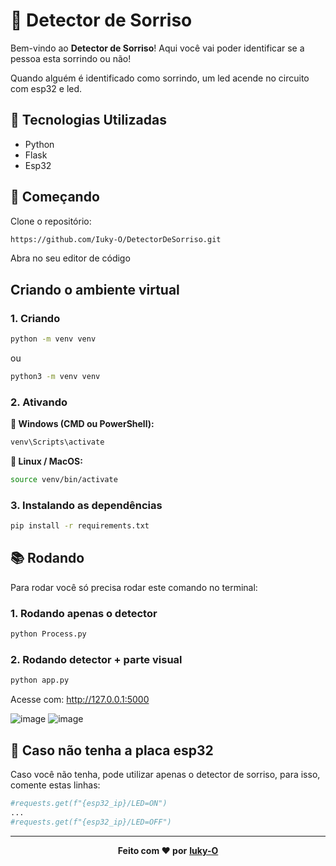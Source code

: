 # 🌟 Detector de Sorriso

Bem-vindo ao **Detector de Sorriso**! Aqui você vai poder identificar se a pessoa esta sorrindo ou não!

Quando alguém é identificado como sorrindo, um led acende no circuito com esp32 e led.

## 🧪 Tecnologias Utilizadas

- Python
- Flask
- Esp32

## 🚀 Começando

Clone o repositório:

```bash
https://github.com/Iuky-O/DetectorDeSorriso.git
```

Abra no seu editor de código

## Criando o ambiente virtual

### 1. Criando

```bash
python -m venv venv
```
ou

```bash
python3 -m venv venv
```

### 2. Ativando
 
**🔹 Windows (CMD ou PowerShell):**
```bash
venv\Scripts\activate
```

**🔸 Linux / MacOS:**
```bash
source venv/bin/activate
```

### 3. Instalando as dependências

```bash
pip install -r requirements.txt
```

## 📚 Rodando

Para rodar você só precisa rodar este comando no terminal:

### 1. **Rodando apenas o detector**

```bash
python Process.py
```

### 2. **Rodando detector + parte visual**

```bash
python app.py
```

Acesse com: http://127.0.0.1:5000

![image](https://github.com/user-attachments/assets/a15c62d0-a6b3-4993-93d3-0660ec10496e)
![image](https://github.com/user-attachments/assets/4f09080a-2fc4-4977-8da0-47c840ebadd5)



## 🐍 Caso não tenha a placa esp32
Caso você não tenha, pode utilizar apenas o detector de sorriso, para isso, comente estas linhas:

```python
#requests.get(f"{esp32_ip}/LED=ON")
...
#requests.get(f"{esp32_ip}/LED=OFF") 
```

___
<p align="center">
  <b>Feito com ❤️ por</b> <a href="https://github.com/Iuky-O"><b>Iuky-O</b></a>
</p>


